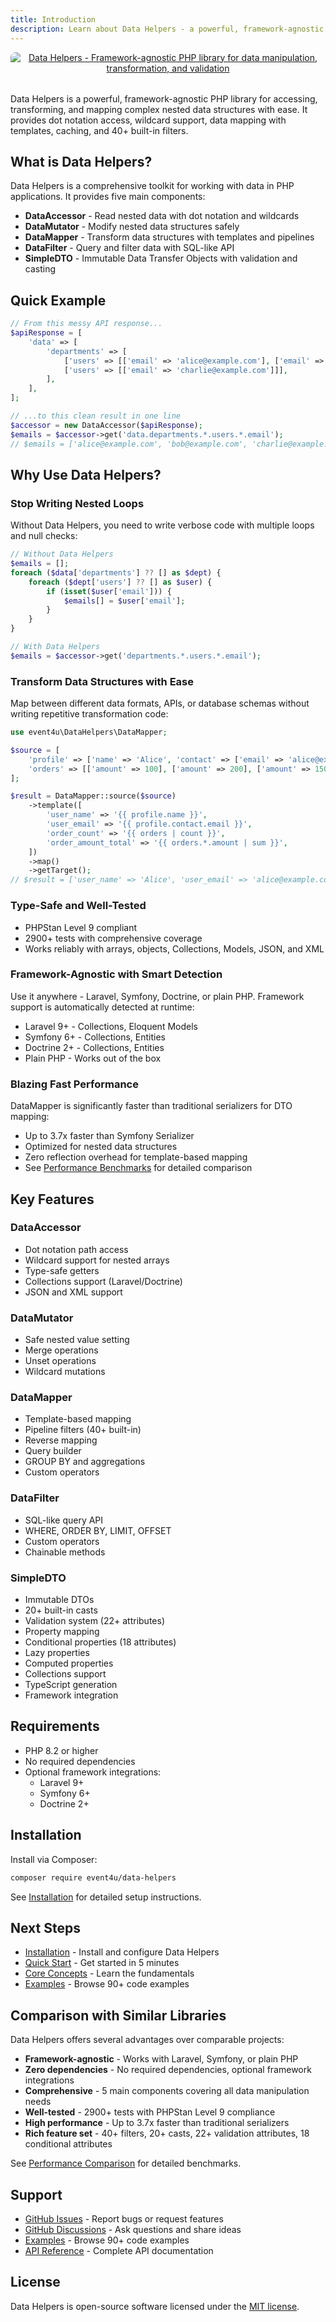 ```yaml
---
title: Introduction
description: Learn about Data Helpers - a powerful, framework-agnostic PHP library for data manipulation
---
```


<div align="center" style="margin-bottom: 2rem;">
  <a href="https://event4u.app">
    <img alt="Data Helpers - Framework-agnostic PHP library for data manipulation, transformation, and validation" src="/data-helpers/banner.png" style="max-width: 100%; height: auto; border-radius: 8px;" />
  </a>
</div>

Data Helpers is a powerful, framework-agnostic PHP library for accessing, transforming, and mapping complex nested data structures with ease. It provides dot notation access, wildcard support, data mapping with templates, caching, and 40+ built-in filters.

## What is Data Helpers?

Data Helpers is a comprehensive toolkit for working with data in PHP applications. It provides five main components:

- **DataAccessor** - Read nested data with dot notation and wildcards
- **DataMutator** - Modify nested data structures safely
- **DataMapper** - Transform data structures with templates and pipelines
- **DataFilter** - Query and filter data with SQL-like API
- **SimpleDTO** - Immutable Data Transfer Objects with validation and casting

## Quick Example

```php
// From this messy API response...
$apiResponse = [
    'data' => [
        'departments' => [
            ['users' => [['email' => 'alice@example.com'], ['email' => 'bob@example.com']]],
            ['users' => [['email' => 'charlie@example.com']]],
        ],
    ],
];

// ...to this clean result in one line
$accessor = new DataAccessor($apiResponse);
$emails = $accessor->get('data.departments.*.users.*.email');
// $emails = ['alice@example.com', 'bob@example.com', 'charlie@example.com']
```

## Why Use Data Helpers?

### Stop Writing Nested Loops

Without Data Helpers, you need to write verbose code with multiple loops and null checks:

```php
// Without Data Helpers
$emails = [];
foreach ($data['departments'] ?? [] as $dept) {
    foreach ($dept['users'] ?? [] as $user) {
        if (isset($user['email'])) {
            $emails[] = $user['email'];
        }
    }
}

// With Data Helpers
$emails = $accessor->get('departments.*.users.*.email');
```

### Transform Data Structures with Ease

Map between different data formats, APIs, or database schemas without writing repetitive transformation code:

```php
use event4u\DataHelpers\DataMapper;

$source = [
    'profile' => ['name' => 'Alice', 'contact' => ['email' => 'alice@example.com']],
    'orders' => [['amount' => 100], ['amount' => 200], ['amount' => 150]],
];

$result = DataMapper::source($source)
    ->template([
        'user_name' => '{{ profile.name }}',
        'user_email' => '{{ profile.contact.email }}',
        'order_count' => '{{ orders | count }}',
        'order_amount_total' => '{{ orders.*.amount | sum }}',
    ])
    ->map()
    ->getTarget();
// $result = ['user_name' => 'Alice', 'user_email' => 'alice@example.com', 'order_count' => 3, 'order_amount_total' => 450]
```

### Type-Safe and Well-Tested

- PHPStan Level 9 compliant
- 2900+ tests with comprehensive coverage
- Works reliably with arrays, objects, Collections, Models, JSON, and XML

### Framework-Agnostic with Smart Detection

Use it anywhere - Laravel, Symfony, Doctrine, or plain PHP. Framework support is automatically detected at runtime:

- Laravel 9+ - Collections, Eloquent Models
- Symfony 6+ - Collections, Entities
- Doctrine 2+ - Collections, Entities
- Plain PHP - Works out of the box

### Blazing Fast Performance

DataMapper is significantly faster than traditional serializers for DTO mapping:

- Up to 3.7x faster than Symfony Serializer
- Optimized for nested data structures
- Zero reflection overhead for template-based mapping
- See [Performance Benchmarks](/performance/benchmarks) for detailed comparison

## Key Features

### DataAccessor
- Dot notation path access
- Wildcard support for nested arrays
- Type-safe getters
- Collections support (Laravel/Doctrine)
- JSON and XML support

### DataMutator
- Safe nested value setting
- Merge operations
- Unset operations
- Wildcard mutations

### DataMapper
- Template-based mapping
- Pipeline filters (40+ built-in)
- Reverse mapping
- Query builder
- GROUP BY and aggregations
- Custom operators

### DataFilter
- SQL-like query API
- WHERE, ORDER BY, LIMIT, OFFSET
- Custom operators
- Chainable methods

### SimpleDTO
- Immutable DTOs
- 20+ built-in casts
- Validation system (22+ attributes)
- Property mapping
- Conditional properties (18 attributes)
- Lazy properties
- Computed properties
- Collections support
- TypeScript generation
- Framework integration

## Requirements

- PHP 8.2 or higher
- No required dependencies
- Optional framework integrations:
  - Laravel 9+
  - Symfony 6+
  - Doctrine 2+

## Installation

Install via Composer:

```bash
composer require event4u/data-helpers
```

See [Installation](/getting-started/installation) for detailed setup instructions.

## Next Steps

- [Installation](/getting-started/installation) - Install and configure Data Helpers
- [Quick Start](/getting-started/quick-start) - Get started in 5 minutes
- [Core Concepts](/core-concepts/dot-notation) - Learn the fundamentals
- [Examples](/examples) - Browse 90+ code examples

## Comparison with Similar Libraries

Data Helpers offers several advantages over comparable projects:

- **Framework-agnostic** - Works with Laravel, Symfony, or plain PHP
- **Zero dependencies** - No required dependencies, optional framework integrations
- **Comprehensive** - 5 main components covering all data manipulation needs
- **Well-tested** - 2900+ tests with PHPStan Level 9 compliance
- **High performance** - Up to 3.7x faster than traditional serializers
- **Rich feature set** - 40+ filters, 20+ casts, 22+ validation attributes, 18 conditional attributes

See [Performance Comparison](/performance/comparison) for detailed benchmarks.

## Support

- [GitHub Issues](https://github.com/event4u-app/data-helpers/issues) - Report bugs or request features
- [GitHub Discussions](https://github.com/event4u-app/data-helpers/discussions) - Ask questions and share ideas
- [Examples](/examples) - Browse 90+ code examples
- [API Reference](/api) - Complete API documentation

## License

Data Helpers is open-source software licensed under the [MIT license](https://opensource.org/licenses/MIT).

